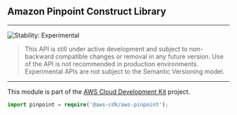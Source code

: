 ## Amazon Pinpoint Construct Library
<!--BEGIN STABILITY BANNER-->

---

![Stability: Experimental](https://img.shields.io/badge/stability-Experimental-important.svg?style=for-the-badge)

> This API is still under active development and subject to non-backward
> compatible changes or removal in any future version. Use of the API is not recommended in production
> environments. Experimental APIs are not subject to the Semantic Versioning model.

---
<!--END STABILITY BANNER-->


This module is part of the [AWS Cloud Development Kit](https://github.com/awslabs/aws-cdk) project.

```ts
import pinpoint = require('@aws-cdk/aws-pinpoint');
```

